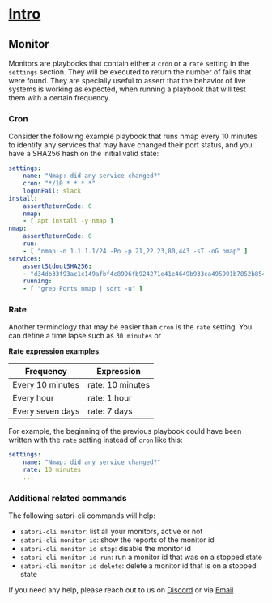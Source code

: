 # [Intro](README.md)
## Monitor

Monitors are playbooks that contain either a `cron` or a `rate` setting in the `settings` section. They will be executed to return the number of fails that were found. They are specially useful to assert that the behavior of live systems is working as expected, when running a playbook that will test them with a certain frequency.

### Cron

Consider the following example playbook that runs nmap every 10 minutes to identify any services that may have changed their port status, and you have a SHA256 hash on the initial valid state:

```yml
settings:
    name: "Nmap: did any service changed?"
    cron: "*/10 * * * *"
    logOnFail: slack
install:
    assertReturnCode: 0
    nmap:
    - [ apt install -y nmap ]
nmap:
    assertReturnCode: 0
    run:
    - [ "nmap -n 1.1.1.1/24 -Pn -p 21,22,23,80,443 -sT -oG nmap" ]
services:
    assertStdoutSHA256:
    - "d34db33f93ac1c149afbf4c8996fb924271e41e4649b933ca495991b7852b854"
    running:
    - [ "grep Ports nmap | sort -u" ]
```

### Rate

Another terminology that may be easier than `cron` is the `rate` setting. You can define a time lapse such as `30 minutes` or 

**Rate expression examples**:

|Frequency             | Expression       |
|------------------|------------------|
| Every 10 minutes | rate: 10 minutes |
| Every hour       | rate: 1 hour     |
| Every seven days | rate: 7 days     |

For example, the beginning of the previous playbook could have been written with the `rate` setting instead of `cron` like this:

```yml
settings:
    name: "Nmap: did any service changed?"
    rate: 10 minutes
    ...
```

### Additional related commands

The following satori-cli commands will help:

- `satori-cli monitor`: list all your monitors, active or not
- `satori-cli monitor id`: show the reports of the monitor id
- `satori-cli monitor id stop`: disable the monitor id
- `satori-cli monitor id run`: run a monitor id that was on a stopped state
- `satori-cli monitor id delete`: delete a monitor id that is on a stopped state

If you need any help, please reach out to us on [Discord](https://discord.gg/F6Uzz7fc2s) or via [Email](mailto:support@satori-ci.com)
